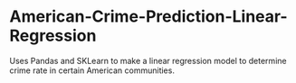 # American-Crime-Prediction-Linear-Regression

Uses Pandas and SKLearn to make a linear regression model to determine crime rate in certain American communities.
